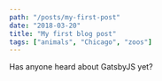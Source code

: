 ```yaml
---
path: "/posts/my-first-post"
date: "2018-03-20"
title: "My first blog post"
tags: ["animals", "Chicago", "zoos"]
---
```


Has anyone heard about GatsbyJS yet?
